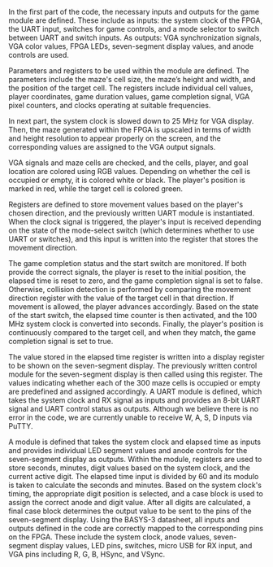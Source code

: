 In the first part of the code, the necessary inputs and outputs for the game module are defined.
These include as inputs: the system clock of the FPGA, the UART input, switches for game controls, and a mode selector to switch between UART and switch inputs.
As outputs: VGA synchronization signals, VGA color values, FPGA LEDs, seven-segment display values, and anode controls are used.

Parameters and registers to be used within the module are defined.
The parameters include the maze's cell size, the maze’s height and width, and the position of the target cell.
The registers include individual cell values, player coordinates, game duration values, game completion signal, VGA pixel counters, and clocks operating at suitable frequencies.

In next part, the system clock is slowed down to 25 MHz for VGA display.
Then, the maze generated within the FPGA is upscaled in terms of width and height resolution to appear properly on the screen, and the corresponding values are assigned to the VGA output signals.

VGA signals and maze cells are checked, and the cells, player, and goal location are colored using RGB values.
Depending on whether the cell is occupied or empty, it is colored white or black. The player's position is marked in red, while the target cell is colored green.

Registers are defined to store movement values based on the player's chosen direction, and the previously written UART module is instantiated.
When the clock signal is triggered, the player's input is received depending on the state of the mode-select switch (which determines whether to use UART or switches), and this input is written into the register that stores the movement direction.

The game completion status and the start switch are monitored. If both provide the correct signals, the player is reset to the initial position, the elapsed time is reset to zero, and the game completion signal is set to false. Otherwise, collision detection is performed by comparing the movement direction register with the value of the target cell in that direction. If movement is allowed, the player advances accordingly. Based on the state of the start switch, the elapsed time counter is then activated, and the 100 MHz system clock is converted into seconds. Finally, the player's position is continuously compared to the target cell, and when they match, the game completion signal is set to true.

The value stored in the elapsed time register is written into a display register to be shown on the seven-segment display. The previously written control module for the seven-segment display is then called using this register.
The values indicating whether each of the 300 maze cells is occupied or empty are predefined and assigned accordingly.
A UART module is defined, which takes the system clock and RX signal as inputs and provides an 8-bit UART signal and UART control status as outputs. Although we believe there is no error in the code, we are currently unable to receive W, A, S, D inputs via PuTTY.

A module is defined that takes the system clock and elapsed time as inputs and provides individual LED segment values and anode controls for the seven-segment display as outputs. Within the module, registers are used to store seconds, minutes, digit values based on the system clock, and the current active digit. The elapsed time input is divided by 60 and its modulo is taken to calculate the seconds and minutes. Based on the system clock's timing, the appropriate digit position is selected, and a case block is used to assign the correct anode and digit value. After all digits are calculated, a final case block determines the output value to be sent to the pins of the seven-segment display.
Using the BASYS-3 datasheet, all inputs and outputs defined in the code are correctly mapped to the corresponding pins on the FPGA. These include the system clock, anode values, seven-segment display values, LED pins, switches, micro USB for RX input, and VGA pins including R, G, B, HSync, and VSync.
